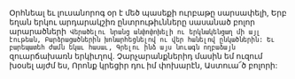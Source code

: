 
Օրհնեալ եւ լուսանորոգ օր է մեծ պասեքի
ուրբաթը սարսափելի,
Երբ եղան երկու արդարակշիռ ընտրութիւնները
սասանած բոլոր արարածների`
Վերածելու նրանց անփոփոխելի ու երկնակենցաղ
մի այլ էութեան,
Բարձրացածներին խոնարհեցնելով ու վեր
հանելով ընկածներին:
Եւ բարեպատեհ ժամն եկաւ հասաւ,
Գրելու ինձ այս նուագն ողբաձայն`
զուարճախառն երկիւղով.
Չարչարանքներիդ մասին եմ ուզում խօսել այժմ
ես,
Որոնք կրեցիր դու իմ փոխարէն,
Աստուա՜ծ բոլորի:
